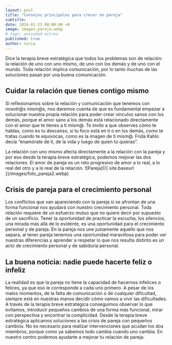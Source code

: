 ```yaml
---
layout: post
title: "Consejos principales para crecer en pareja"
subtitle: 
date: 2024-01-23 00:00:00 +0
image: imagen_pareja.webp
# tags: ansiedad estres
published: true
author: nuria
---
```


Dice la terapia breve estratégica que todos los problemas son de relación: la relación de uno
con uno mismo, de uno con los demás y de uno con el mundo. Toda relación implica
comunicación, por lo tanto muchas de las soluciones pasan por una buena comunicación.

<!-- more -->

## Cuidar la relación que tienes contigo mismo

Si reflexionamos sobre la relación y comunicación que tenemos con nosotr@s mism@s, nos daremos cuenta de que es fundamental empezar a solucionar nuestra propia relación para poder crear vínculos sanos con los demás, porque el amor sano a los demás está relacionado directamente con el amor que te tienes a ti mism@. Te invito a que observes cómo te hablas, como es tu descanso, si tu foco está en ti o en los demás, como te tratas cuando te equivocas, como es la imagen de ti mism@. Frida Kahlo decía “enamórate de ti, de la vida y luego de quien tú quieras”. 

La relación con uno mismo afecta directamente a la relación con la pareja y por eso desde la terapia breve estratégica, podemos mejorar las dos relaciones. El amor de pareja es un reto progresivo de amor a lo real, a lo real del otro y a lo real de la relación.
![Pareja]({{ site.baseurl }}/images/foto_pareja2.webp)

## Crisis de pareja para el crecimiento personal

Los conflictos que van apareciendo con la pareja si se afrontan de una forma funcional nos ayudará con nuestro crecimiento personal. Toda relación requiere de un esfuerzo mutuo que no quiere decir por supuesto de un sacrificio. Tener la oportunidad de practicar la escucha, los silencios, una mirada más allá de lo evidente, es una oportunidad para el crecimiento personal y de pareja.
En la pareja nos une justamente aquello que nos separa, al tener pareja tenemos una oportunidad maravillosa para poder ver nuestras diferencias y aprender a respetar lo que nos resulta distinto es un acto de crecimiento personal y de sabiduría personal.

## La buena noticia: nadie puede hacerte feliz o infeliz

La realidad es que la pareja no tiene la capacidad de hacernos infelices o felices, ya que eso le corresponde a cada uno primero. A pesar de los malos momentos, de la falta de comunicación o de cualquier dificultad, siempre está en nuestras manos decidir cómo vamos a vivir las dificultades.
A través de la terapia breve estratégica conseguimos observar lo que evitamos, introducir pequeños cambios de una forma más funcional, mirar con perspectiva y encontrar la complicidad. 
Desde la terapia breve estratégica aplicamos soluciones a las crisis de pareja con pequeños cambios. No es necesario para realizar intervenciones que acudan los dos miembros, porque como ya sabemos todo cambia cuando uno cambia. En nuestro centro podemos ayudarte a mejorar tu relación de pareja.


